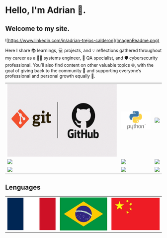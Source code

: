 
# Hello, I'm Adrian 👋.

## Welcome to my site.

![https://www.linkedin.com/in/adrian-trejos-calderon](ImagenReadme.png)

Here I share 📚 learnings, 💻 projects, and 💡 reflections gathered throughout my career as a 👨‍💻 systems engineer, 🧪 QA specialist, and 🛡️ cybersecurity professional.
You’ll also find content on other valuable topics 🌐, with the goal of giving back to the community 🤝 and supporting everyone’s professional and personal growth equally 🚀.




<table style="width:100%">
<tr>
<td>
<a href="https://github.com/Gru11a/Git-Github/blob/main/GIT-GITHUB.md">
<img src="https://github.com/Gru11a/Git-Github/blob/main/git-github.png">
</a>
</td>
<td>
<a href="https://github.com/Gru11a/Python/blob/main/GIT-Python.md">
<img src="https://github.com/Gru11a/Python/blob/main/Python.jpg">
</a>
</td>
<td>
<a href="https://github.com/Gru11a/SQL/blob/main/Git_SQL.md">
<img src="https://github.com/Gru11a/SQL/blob/main/SQL.jpg">
</a>
</td>
</tr>
<tr>
<td>
<a href="https://github.com/Gru11a/Splunk/blob/main/Git-Splunk.md">
<img src="https://github.com/Gru11a/Splunk/blob/main/splunk.jpg">
</a>
</td>
<td>
<a href="https://youtu.be/G0ga_YVQOaw">
<img src="http://i3.ytimg.com/vi/G0ga_YVQOaw/maxresdefault.jpg">
</a>
</td>
<td>
<a href="https://youtu.be/NJacVZx2fv8">
<img src="http://i3.ytimg.com/vi/NJacVZx2fv8/maxresdefault.jpg">
</a>
</td>
</tr>
<tr>
<td>
<a href="https://youtu.be/_y9qQZXE24A">
<img src="http://i3.ytimg.com/vi/_y9qQZXE24A/maxresdefault.jpg">
</a>
</td>
<td>
<a href="https://youtu.be/mIVbUb7shE8">
<img src="http://i3.ytimg.com/vi/mIVbUb7shE8/maxresdefault.jpg">
</a>
</td>
<td>
<a href="https://youtu.be/zFbTXe1yFGA">
<img src="http://i3.ytimg.com/vi/zFbTXe1yFGA/maxresdefault.jpg">
</a>
</td>
</tr>
</table>

## Lenguages


<table style="width:100%">
<tr>
<td>
<a href="https://github.com/Gru11a/French/blob/master/Git-French.md">
<img src="https://github.com/Gru11a/French/blob/master/French.png">
</a>
</td>
<td>
<a href="https://github.com/Gru11a/Portuguese/blob/main/GIT-Portuguese.md">
<img src="https://github.com/Gru11a/Portuguese/blob/main/Portuguese.jpg">
</a>
</td>
<td>
<a href="https://github.com/Gru11a/Chinese/blob/master/GIT-Chinese.md">
<img src="https://github.com/Gru11a/Chinese/blob/master/Chinese.jpg">
</a>
</td>
</tr>
</table>

